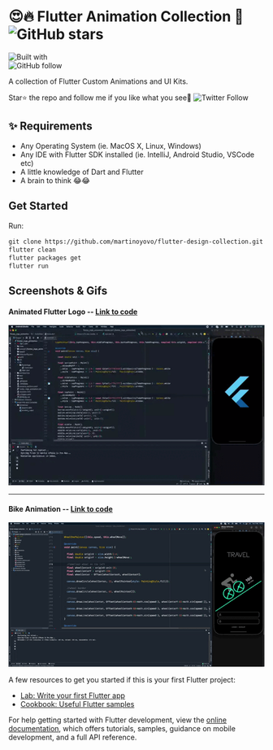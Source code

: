 # 😍🔥 Flutter Animation Collection 💙 ![GitHub stars](https://img.shields.io/github/stars/martinoyovo/flutter-design-collection?style=social)

![Built with](https://img.shields.io/badge/platform-Flutter-blue)  
![GitHub follow](https://img.shields.io/github/followers/martinoyovo?style=social)

A collection of Flutter Custom Animations and UI Kits.

Star⭐ the repo and follow me if you like what you see🤩 ![Twitter Follow](https://img.shields.io/twitter/follow/martinoyovo.svg?style=social)

## ✨ Requirements

* Any Operating System (ie. MacOS X, Linux, Windows)
* Any IDE with Flutter SDK installed (ie. IntelliJ, Android Studio, VSCode etc)
* A little knowledge of Dart and Flutter
* A brain to think 😂😂


## Get Started
Run:
```shell
git clone https://github.com/martinoyovo/flutter-design-collection.git
flutter clean
flutter packages get
flutter run
```

## Screenshots & Gifs

#### Animated Flutter Logo -- [Link to code](https://github.com/martinoyovo/flutter-design-collection/blob/main/lib/flutterlogo.dart)
![Animated Flutter Logo](screenshots/flutterlogo.gif)

---

#### Bike Animation -- [Link to code](https://github.com/martinoyovo/flutter-design-collection/blob/main/lib/bike_traveler.dart)
![Bike Animation](screenshots/bike_animation.gif)


A few resources to get you started if this is your first Flutter project:

- [Lab: Write your first Flutter app](https://docs.flutter.dev/get-started/codelab)
- [Cookbook: Useful Flutter samples](https://docs.flutter.dev/cookbook)

For help getting started with Flutter development, view the
[online documentation](https://docs.flutter.dev/), which offers tutorials,
samples, guidance on mobile development, and a full API reference.
